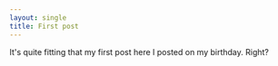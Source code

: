 ```yaml
---
layout: single
title: First post
---
```


It's quite fitting that my first post here I posted on my birthday. Right?